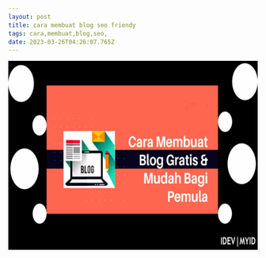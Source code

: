 ```yaml
---
layout: post
title: cara membuat blog seo friendy
tags: cara,membuat,blog,seo,
date: 2023-03-26T04:26:07.765Z
---
```

![cara membuat blog seo friendly](/images/untitled-1.jpeg "cara membuat blog seo friendly")